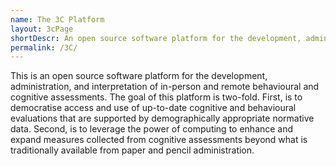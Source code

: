 ```yaml
---
name: The 3C Platform
layout: 3cPage
shortDescr: An open source software platform for the development, administration, and interpretation of in-person and remote behavioral and cognitive assessments.
permalink: /3C/
---
```

This is an open source software platform for the development, administration, and interpretation of in-person and remote behavioural and cognitive assessments. The goal of this platform is two-fold. First, is to democratise access and use of up-to-date cognitive and behavioural evaluations that are supported by demographically appropriate normative data. Second, is to leverage the power of computing to enhance and expand measures collected from cognitive assessments beyond what is traditionally available from paper and pencil administration.




